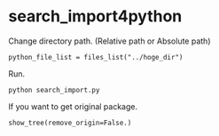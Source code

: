 # search_import4python

Change directory path. (Relative path or Absolute path)
```
python_file_list = files_list("../hoge_dir")
```
Run.
```
python search_import.py
```
If you want to get original package. 
```
show_tree(remove_origin=False.)
```